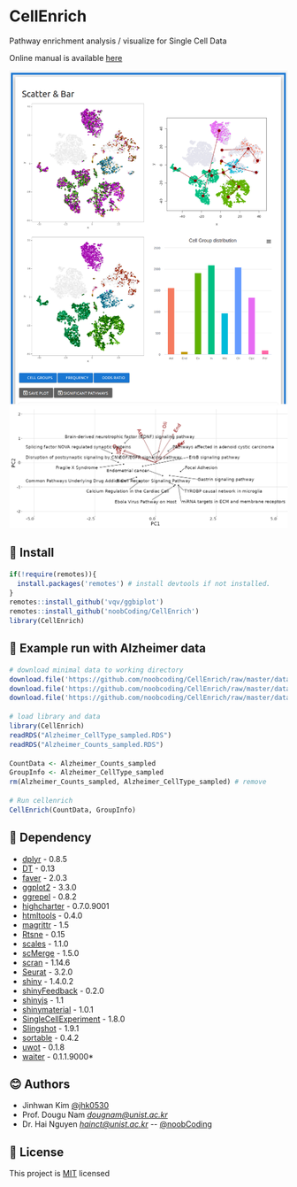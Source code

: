 # CellEnrich 

Pathway enrichment analysis / visualize for Single Cell Data

Online manual is available [here](https://github.com/noobCoding/CellEnrich/wiki)

<img src="data/figures/scatter-area.png"> 
<img src="data/figures/severe-freq.png"> 

## :wrench: Install

```R
if(!require(remotes)){
  install.packages('remotes') # install devtools if not installed.
}
remotes::install_github('vqv/ggbiplot')
remotes::install_github('noobCoding/CellEnrich')
library(CellEnrich)
```

## :ship: Example run with Alzheimer data 

```R
# download minimal data to working directory
download.file('https://github.com/noobcoding/CellEnrich/raw/master/data/Alzheimer_Counts_sampled.RDS','Alzheimer_Counts_sampled.RDS', mode = 'wb')
download.file('https://github.com/noobcoding/CellEnrich/raw/master/data/Alzheimer_CellType_sampled.RDS','Alzheimer_CellType_sampled.RDS', mode = 'wb')
download.file('https://github.com/noobcoding/CellEnrich/raw/master/data/WikiPathways_2021_Human.RData', 'WikiPathways_2021_Human.RData', mode = 'wb')

# load library and data
library(CellEnrich)
readRDS("Alzheimer_CellType_sampled.RDS")
readRDS("Alzheimer_Counts_sampled.RDS")

CountData <- Alzheimer_Counts_sampled
GroupInfo <- Alzheimer_CellType_sampled
rm(Alzheimer_Counts_sampled, Alzheimer_CellType_sampled) # remove 

# Run cellenrich
CellEnrich(CountData, GroupInfo)

```

## :paperclip: Dependency

* [dplyr](https://github.com/tidyverse/dplyr) - 0.8.5
* [DT](https://github.com/rstudio/DT) - 0.13
* [faver](https://cran.r-project.org/web/packages/farver/) - 2.0.3
* [ggplot2](https://github.com/tidyverse/ggplot2) - 3.3.0
* [ggrepel](https://github.com/slowkow/ggrepel) - 0.8.2
* [highcharter](https://github.com/jbkunst/highcharter) - 0.7.0.9001
* [htmltools](https://github.com/rstudio/htmltools) - 0.4.0
* [magrittr](https://github.com/tidyverse/magrittr) - 1.5
* [Rtsne](https://github.com/jkrijthe/Rtsne) - 0.15
* [scales](https://github.com/r-lib/scales) - 1.1.0
* [scMerge](https://github.com/SydneyBioX/scMerge) - 1.5.0
* [scran](https://git.bioconductor.org/packages/scran) - 1.14.6
* [Seurat](https://github.com/satijalab/seurat) - 3.2.0
* [shiny](https://github.com/rstudio/shiny) - 1.4.0.2
* [shinyFeedback](https://github.com/merlinoa/shinyFeedback) - 0.2.0
* [shinyjs](https://github.com/daattali/shinyjs) - 1.1
* [shinymaterial](https://github.com/ericrayanderson/shinymaterial) - 1.0.1
* [SingleCellExperiment](https://git.bioconductor.org/packages/SingleCellExperiment) - 1.8.0
* [Slingshot](https://github.com/kstreet13/slingshot) - 1.9.1
* [sortable](https://github.com/rstudio/sortable) - 0.4.2
* [uwot](https://github.com/jlmelville/uwot) - 0.1.8
* [waiter](https://github.com/JohnCoene/waiter) - 0.1.1.9000* 

## :blush: Authors
* Jinhwan Kim [@jhk0530](http://github.com/jhk0530)
* Prof. Dougu Nam *dougnam@unist.ac.kr*
* Dr. Hai Nguyen *hainct@unist.ac.kr* -- [@noobCoding](http://github.com/noobCoding)

## :memo: License
This project is [MIT](https://opensource.org/licenses/MIT) licensed

